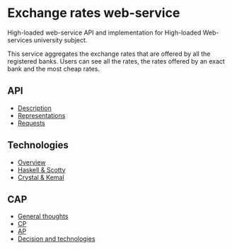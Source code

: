 # Exchange rates web-service
High-loaded web-service API and implementation for High-loaded Web-services university subject.

This service aggregates the exchange rates that are offered by all the registered banks. Users can see all the rates, the rates offered by an exact bank and the most cheap rates.

## API

* [Description](api-description.md)
* [Representations](representations.md)
* [Requests](requests.md)

## Technologies

* [Overview](technologies.md#overview)
* [Haskell & Scotty](technologies.md#haskell--scotty)
* [Crystal & Kemal](technologies.md#crystal--kemal)

## CAP

* [General thoughts](cap.md#general-thoughts)
* [CP](cap.md#cp)
* [AP](cap.md#ap)
* [Decision and technologies](cap.md#decision-and-technologies)
